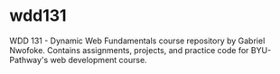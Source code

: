 # wdd131
WDD 131 - Dynamic Web Fundamentals course repository by Gabriel Nwofoke. Contains assignments, projects, and practice code for BYU-Pathway's web development course.
